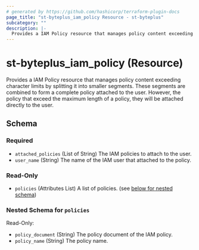 ```yaml
---
# generated by https://github.com/hashicorp/terraform-plugin-docs
page_title: "st-byteplus_iam_policy Resource - st-byteplus"
subcategory: ""
description: |-
  Provides a IAM Policy resource that manages policy content exceeding character limits by splitting it into smaller segments. These segments are combined to form a complete policy attached to the user. However, the policy that exceed the maximum length of a policy, they will be attached directly to the user.
---
```


# st-byteplus_iam_policy (Resource)

Provides a IAM Policy resource that manages policy content exceeding character limits by splitting it into smaller segments. These segments are combined to form a complete policy attached to the user. However, the policy that exceed the maximum length of a policy, they will be attached directly to the user.



<!-- schema generated by tfplugindocs -->
## Schema

### Required

- `attached_policies` (List of String) The IAM policies to attach to the user.
- `user_name` (String) The name of the IAM user that attached to the policy.

### Read-Only

- `policies` (Attributes List) A list of policies. (see [below for nested schema](#nestedatt--policies))

<a id="nestedatt--policies"></a>
### Nested Schema for `policies`

Read-Only:

- `policy_document` (String) The policy document of the IAM policy.
- `policy_name` (String) The policy name.
